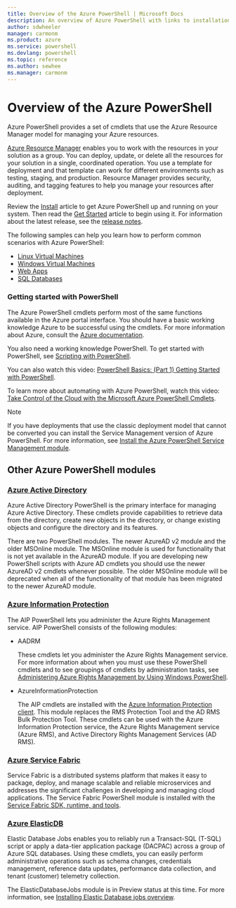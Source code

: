 ```yaml
---
title: Overview of the Azure PowerShell | Microsoft Docs
description: An overview of Azure PowerShell with links to installation and configuration.
author: sdwheeler
manager: carmonm
ms.product: azure
ms.service: powershell
ms.devlang: powershell
ms.topic: reference
ms.author: sewhee
ms.manager: carmonm
---
```


# Overview of the Azure PowerShell

Azure PowerShell provides a set of cmdlets that use the Azure Resource Manager model for managing
your Azure resources.

[Azure Resource Manager](/azure/azure-resource-manager/resource-group-overview) enables you to work
with the resources in your solution as a group. You can deploy, update, or delete all the resources
for your solution in a single, coordinated operation. You use a template for deployment and that
template can work for different environments such as testing, staging, and production. Resource
Manager provides security, auditing, and tagging features to help you manage your resources after
deployment.

Review the [Install](install-azurerm-ps.md) article to get Azure PowerShell up and running on your
system. Then read the [Get Started](get-started-azureps.md) article to begin using it. For information about the latest
release, see the [release notes](release-notes-azureps.md).

The following samples can help you learn how to perform common scenarios with Azure PowerShell:

* [Linux Virtual Machines](https://docs.microsoft.com/azure/virtual-machines/virtual-machines-linux-powershell-samples?toc=%2fpowershell%2fazure%%2ftoc.json)
* [Windows Virtual Machines](https://docs.microsoft.com/azure/virtual-machines/virtual-machines-windows-powershell-samples?toc=%2fpowershell%2fazure%%2ftoc.json)
* [Web Apps](https://docs.microsoft.com/azure/app-service-web/app-service-powershell-samples?toc=%2fpowershell%2fazure%%2ftoc.json)
* [SQL Databases](https://docs.microsoft.com/azure/sql-database/sql-database-powershell-samples?toc=%2fpowershell%2fazure%%2ftoc.json)


### Getting started with PowerShell

The Azure PowerShell cmdlets perform most of the same functions available in the Azure portal
interface. You should have a basic working knowledge Azure to be successful using the cmdlets. For
more information about Azure, consult the [Azure documentation](https://docs.microsoft.com/azure/).

You also need a working knowledge PowerShell. To get started with PowerShell, see
[Scripting with PowerShell](https://technet.microsoft.com/library/bb978526.aspx).

You can also watch this video:
[PowerShell Basics: (Part 1) Getting Started with PowerShell](https://channel9.msdn.com/Blogs/Taste-of-Premier/PowerShellBasicsPart1).

To learn more about automating with Azure PowerShell, watch this video:
[Take Control of the Cloud with the Microsoft Azure PowerShell Cmdlets](https://channel9.msdn.com/Events/TechEd/NorthAmerica/2013/WAD-B305#fbid=).

> [!NOTE]
> If you have deployments that use the classic deployment model that cannot be converted you can
install the Service Management version of Azure PowerShell. For more information, see
[Install the Azure PowerShell Service Management module](install-azure-ps.md).

## Other Azure PowerShell modules

### [Azure Active Directory](/azps-concepts/azuread)

Azure Active Directory PowerShell is the primary interface for managing Azure Active Directory.
These cmdlets provide capabilities to retrieve data from the directory, create new objects in the
directory, or change existing objects and configure the directory and its features.

There are two PowerShell modules. The newer AzureAD v2 module and the older MSOnline module. The
MSOnline module is used for functionality that is not yet available in the AzureAD module. If you
are developing new PowerShell scripts with Azure AD cmdlets you should use the newer AzureAD v2
cmdlets whenever possible. The older MSOnline module will be deprecated when all of the
functionality of that module has been migrated to the newer AzureAD module.

### [Azure Information Protection](/azps-concepts/azureinfoprotection)

The AIP PowerShell lets you administer the Azure Rights Management service. AIP PowerShell consists
of the following modules:

* AADRM

    These cmdlets let you administer the Azure Rights Management service. For more information
    about when you must use these PowerShell cmdlets and to see groupings of cmdlets by
    administration tasks, see
    [Administering Azure Rights Management by Using Windows PowerShell](/information-protection/deploy-use/administer-powershell).

* AzureInformationProtection

    The AIP cmdlets are installed with the [Azure Information Protection client](/information-protection/rms-client/aip-client).
    This module replaces the RMS Protection Tool and the AD RMS Bulk Protection Tool. These cmdlets
    can be used with the Azure Information Protection service, the Azure Rights Management service
    (Azure RMS), and Active Directory Rights Management Services (AD RMS).

### [Azure Service Fabric](/azps-concepts/servicefabric)

Service Fabric is a distributed systems platform that makes it easy to package, deploy, and manage
scalable and reliable microservices and addresses the significant challenges in developing and
managing cloud applications. The Service Fabric PowerShell module is installed with the
[Service Fabric SDK, runtime, and tools](/azure/service-fabric/service-fabric-get-started).

### [Azure ElasticDB](/azps-concepts/elasticdb)

Elastic Database Jobs enables you to reliably run a Transact-SQL (T-SQL) script or apply a
data-tier application package (DACPAC) across a group of Azure SQL databases. Using these cmdlets,
you can easily perform administrative operations such as schema changes, credentials management,
reference data updates, performance data collection, and tenant (customer) telemetry collection.

The ElasticDatabaseJobs module is in Preview status at this time. For more information, see
[Installing Elastic Database jobs overview](https://docs.microsoft.com/en-us/azure/sql-database/sql-database-elastic-jobs-service-installation).